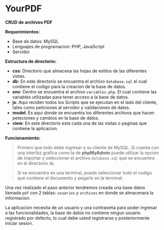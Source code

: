 # YourPDF

**CRUD de archivos PDF**

**Requerimientos:**
- Base de datos: MySQL
- Lenguajes de programacion: PHP, JavaScript
- Servidor

**Estructura de directorio:**
- **css**: Directorio que almacena las hojas de estilos de las diferentes vistas.
- **db**: En este directorio se encuentra el archivo `database.sql` el cual contiene el codigo para la creacion de la base de datos.
- **env**: Dentro se encuentra el archivo `variables.php`. El cual contiene las variables utilizadas para tener acceso a la base de datos.
- **js**: Aqui reciden todos los Scripts que se ejecutan en el lado del cliente, tales como peticiones al servidor y validaciones de datos.
- **model**: Es aqui donde se encuentra los diferentes archivos que hacen peteciones y cambios en la base de datos.
- **view**: En este directorio esta cada una de las vistas o paginas que contiene la aplicacion.

**Funcionamiento:**

> Primero que todo debe ingresar a su cliente de MySQL. Si cuenta con una interfaz grafica como la de **phpMyAdmin** puede utilizar la opcion de importar y seleccionar el archivo `database.sql` que se encuentra en el directorio `db`.

> Si se encuentra en una terminal, puede seleccionar todo el codigo que contiene el documento y pegarlo en la terminal.

Una vez realizado el paso anterior tendremos creada una base datos llamada `pdf` con 2 tablas: `usuarios` y `archivos` en donde se almacenara la informacion.

La aplicacion necesita de un usuario y una contraseña para poder ingresar a las funcionalidades, la base de datos no contiene ningun usuario registrado por defecto, lo cual debe usted registrarse y posteriormente iniciar sesion.
